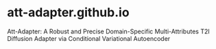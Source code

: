 # att-adapter.github.io
Att-Adapter: A Robust and Precise Domain-Specific Multi-Attributes T2I Diffusion Adapter via Conditional Variational Autoencoder
